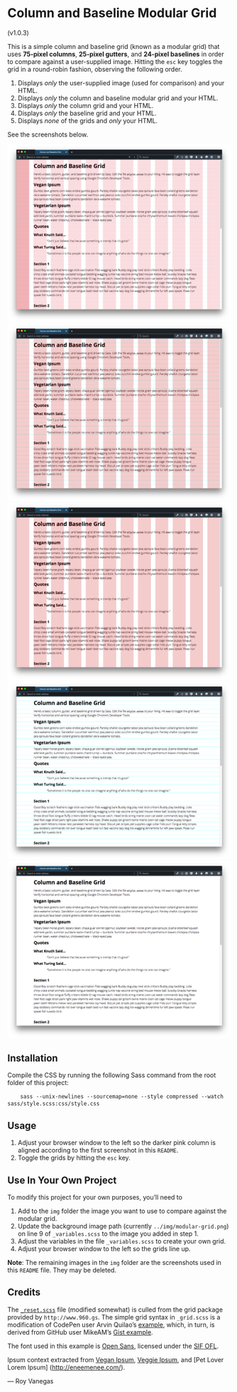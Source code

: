 # Column and Baseline Modular Grid
(v1.0.3)

This is a simple column and baseline grid (known as a modular grid) that uses **75-pixel columns**, **25-pixel gutters**, and **24-pixel baselines** in order to compare against a user-supplied image. Hitting the `esc` key toggles the grid in a round-robin fashion, observing the following order.

1. Displays *only* the user-supplied image (used for comparison) and your HTML.
2. Displays *only* the column and baseline modular grid and your HTML.
3. Displays *only* the column grid and your HTML.
4. Displays *only* the baseline grid and your HTML.
5. Displays *none* of the grids and *only* your HTML.

See the screenshots below.

![Screenshot of page with column and baseline (modular) grid background image.](img/column-baseline-grid-screenshot-01.png)
![Screenshot of page with column and baseline (modular) grid using CSS.](img/column-baseline-grid-screenshot-02.png)
![Screenshot of page with column grid using CSS.](img/column-baseline-grid-screenshot-03.png)
![Screenshot of page with baseline grid using CSS.](img/column-baseline-grid-screenshot-04.png)
![Screenshot of page without any grids.](img/column-baseline-grid-screenshot-05.png)

## Installation

Compile the CSS by running the following Sass command from the root folder of this project:

        sass --unix-newlines --sourcemap=none --style compressed --watch sass/style.scss:css/style.css

## Usage

1. Adjust your browser window to the left so the darker pink column is aligned according to the first screenshot in this `README`.
2. Toggle the grids by hitting the `esc` key.

## Use In Your Own Project

To modify this project for your own purposes, you’ll need to

1. Add to the `img` folder the image you want to use to compare against the modular grid.
2. Update the background image path (currently `../img/modular-grid.png`) on line 9 of `_variables.scss` to the image you added in step 1.
3. Adjust the variables in the file `_variables.scss` to create your own grid.
4. Adjust your browser window to the left so the grids line up.

**Note**: The remaining images in the `img` folder are the screenshots used in this `README` file. They may be deleted.

## Credits

The [`_reset.scss`](http://960.gs/) file (modified somewhat) is culled from the grid package provided by `http://www.960.gs`. The simple grid syntax in `_grid.scss` is a modification of CodePen user Arvin Quilao’s [example](http://codepen.io/arvinquilao/pen/IbwaA), which, in turn, is derived from GitHub user MikeAM’s [Gist example](https://gist.github.com/MikeAM/5171527#file-baseline-grid-css).

The font used in this example is [Open Sans](https://www.google.com/fonts#UsePlace:use/Collection:Open+Sans), licensed under the [SIF OFL](http://scripts.sil.org/cms/scripts/page.php?item_id=OFL_web).

Ipsum context extracted from [Vegan Ipsum](http://bengreen.org.uk/veganipsum/), [Veggie Ipsum](http://veggieipsum.com/), and [Pet Lover Lorem Ipsum] (http://eneemenee.com/).

— Roy Vanegas
